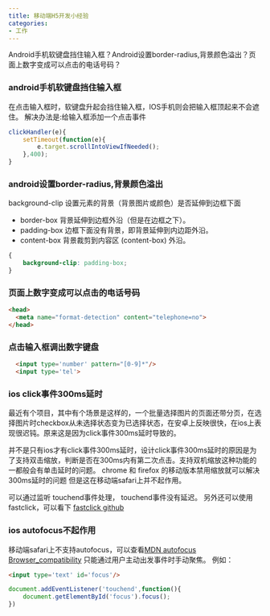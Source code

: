 ```yaml
---
title: 移动端H5开发小经验
categories:
- 工作
---
```

Android手机软键盘挡住输入框？Android设置border-radius,背景颜色溢出？页面上数字变成可以点击的电话号码？
<!-- more -->
### android手机软键盘挡住输入框
在点击输入框时，软键盘升起会挡住输入框，IOS手机则会把输入框顶起来不会遮住。
解决办法是:给输入框添加一个点击事件
```javascript
clickHandler(e){
    setTimeout(function(e){
        e.target.scrollIntoViewIfNeeded();
    },400);
}
```


### android设置border-radius,背景颜色溢出
background-clip  设置元素的背景（背景图片或颜色）是否延伸到边框下面
- border-box
    背景延伸到边框外沿（但是在边框之下）。
- padding-box
    边框下面没有背景，即背景延伸到内边距外沿。
- content-box
    背景裁剪到内容区 (content-box) 外沿。
```css
{
    background-clip: padding-box;
}
```


### 页面上数字变成可以点击的电话号码
```html
<head>
  <meta name="format-detection" content="telephone=no">
</head>
```

### 点击输入框调出数字键盘
```html
  <input type='number' pattern="[0-9]*"/>
  <input type='tel'>
```

### ios click事件300ms延时
最近有个项目，其中有个场景是这样的，一个批量选择图片的页面还带分页，在选择图片时checkbox从未选择状态变为已选择状态，在安卓上反映很快，在ios上表现很迟钝。原来这是因为click事件300ms延时导致的。

并不是只有ios才有click事件300ms延时，设计click事件300ms延时的原因是为了支持双击缩放，判断是否在300ms内有第二次点击。支持双机缩放这种功能的一都般会有单击延时的问题。
chrome 和 firefox 的移动版本禁用缩放就可以解决300ms延时的问题
<meta name="viewport" content="width=device-width, initial-scale=1, maximum-scale=1.0, user-scalable=no, minimal-ui" />
但是这在移动端safari上并不起作用。

可以通过监听 touchend事件处理， touchend事件没有延迟。
另外还可以使用fastclick，可以看下 [fastclick github ](https://github.com/ftlabs/fastclick)

### ios autofocus不起作用

移动端safari上不支持autofocus，可以查看[MDN autofocus Browser_compatibility](https://developer.mozilla.org/en-US/docs/Web/API/HTMLSelectElement/autofocus#Browser_compatibility)
只能通过用户主动出发事件时手动聚焦。
例如：
``` html
<input type='text' id='focus'/>
```

```javascript
document.addEventListener('touchend',function(){
    document.getElementById('focus').focus();
})
```



